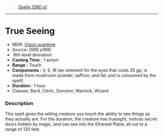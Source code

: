 ﻿---
!SpellItem
Name: True Seeing
AltName: '[Vision suprême](hd_spells_vision_supreme.md)'
Type: divination
Level: 6
CastingTime: 1 action
Range: Touch
Components: V, S, M (an ointment for the eyes that costs 25 gp; is made from mushroom powder, saffron, and fat; and is consumed by the spell)
Duration: 1 hour
Classes: Bard, Cleric, Sorcerer, Warlock, Wizard
Family: SpellVO
Source: (SRD p189)
Id: spells_vo.md#true-seeing
ParentLink: spells_vo.md#spells-srd-p
ParentName: Spells (SRD p)
NameLevel: 1
Attributes:
  Name: True Seeing
  Markdown: >+
    # <!--Name-->True Seeing<!--/Name-->


    - MDR: <!--AltName-->[Vision suprême](hd_spells_vision_supreme.md)<!--/AltName-->

    - Source: <!--Source-->(SRD p189)<!--/Source-->

    -  <!--Level-->6<!--/Level-->th-level <!--Type-->divination<!--/Type-->

    - **Casting Time :** <!--CastingTime-->1 action<!--/CastingTime-->

    - **Range :** <!--Range-->Touch<!--/Range-->

    - **Components :** <!--Components-->V, S, M (an ointment for the eyes that costs 25 gp; is made from mushroom powder, saffron, and fat; and is consumed by the spell)<!--/Components-->

    - **Duration :** <!--Duration-->1 hour<!--/Duration-->

    - Classes: <!--Classes-->Bard, Cleric, Sorcerer, Warlock, Wizard<!--/Classes-->


    ### Description


    This spell gives the willing creature you touch the ability to see things as they actually are. For the duration, the creature has truesight, notices secret doors hidden by magic, and can see into the Ethereal Plane, all out to a range of 120 feet.

  AltName: '[Vision suprême](hd_spells_vision_supreme.md)'
  Source: (SRD p189)
  Level: 6
  Type: divination
  CastingTime: 1 action
  Range: Touch
  Components: V, S, M (an ointment for the eyes that costs 25 gp; is made from mushroom powder, saffron, and fat; and is consumed by the spell)
  Duration: 1 hour
  Classes: Bard, Cleric, Sorcerer, Warlock, Wizard
AttributesDictionary: >+
  Name: True Seeing

  Markdown: >+

    # <!--Name-->True Seeing<!--/Name-->





    - MDR: <!--AltName-->[Vision suprême](hd_spells_vision_supreme.md)<!--/AltName-->



    - Source: <!--Source-->(SRD p189)<!--/Source-->



    -  <!--Level-->6<!--/Level-->th-level <!--Type-->divination<!--/Type-->



    - **Casting Time :** <!--CastingTime-->1 action<!--/CastingTime-->



    - **Range :** <!--Range-->Touch<!--/Range-->



    - **Components :** <!--Components-->V, S, M (an ointment for the eyes that costs 25 gp; is made from mushroom powder, saffron, and fat; and is consumed by the spell)<!--/Components-->



    - **Duration :** <!--Duration-->1 hour<!--/Duration-->



    - Classes: <!--Classes-->Bard, Cleric, Sorcerer, Warlock, Wizard<!--/Classes-->





    ### Description





    This spell gives the willing creature you touch the ability to see things as they actually are. For the duration, the creature has truesight, notices secret doors hidden by magic, and can see into the Ethereal Plane, all out to a range of 120 feet.



  AltName: '[Vision suprême](hd_spells_vision_supreme.md)'

  Source: (SRD p189)

  Level: 6

  Type: divination

  CastingTime: 1 action

  Range: Touch

  Components: V, S, M (an ointment for the eyes that costs 25 gp; is made from mushroom powder, saffron, and fat; and is consumed by the spell)

  Duration: 1 hour

  Classes: Bard, Cleric, Sorcerer, Warlock, Wizard

---
> [Spells (SRD p)](srd_spells.md)

---

# True Seeing

- MDR: [Vision suprême](hd_spells_vision_supreme.md)
- Source: (SRD p189)
-  6th-level divination
- **Casting Time :** 1 action
- **Range :** Touch
- **Components :** V, S, M (an ointment for the eyes that costs 25 gp; is made from mushroom powder, saffron, and fat; and is consumed by the spell)
- **Duration :** 1 hour
- Classes: Bard, Cleric, Sorcerer, Warlock, Wizard

### Description

This spell gives the willing creature you touch the ability to see things as they actually are. For the duration, the creature has truesight, notices secret doors hidden by magic, and can see into the Ethereal Plane, all out to a range of 120 feet.

